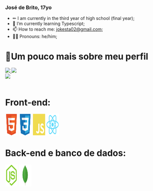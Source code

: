 ### José de Brito, 17yo

- ✏ I am currently in the third year of high school (final year);
- 🌱 I’m currently learning Typescript;
- 📫 How to reach me: jokesta02@gmail.com;
- 👦🏽 Pronouns: he/him;

<h1>📌Um pouco mais sobre meu perfil</h1>
<div>
  <a href="https://github.com/josephbrito">
  <img height="180em" src="https://github-readme-stats.vercel.app/api?username=josephbrito&show_icons=true&theme=dark&include_all_commits=true&count_private=true"/>
  <img height="180em" src="https://github-readme-stats.vercel.app/api/top-langs/?username=josephbrito&layout=compact&langs_count=7&theme=dark"/>
</div>
   <div>
    <a href="https://www.linkedin.com/in/jos%C3%A9-brito-b14472215/" target="_blank"><img src="https://img.shields.io/badge/-LinkedIn-%230077B5?style=for-the-badge&logo=linkedin&logoColor=white" target="_blank"></a> 
  </div>
  <br />
  
  <div><h1>Front-end:</h1></div>
 <div style="display: inline_block">
  <img align="center" alt="José-HTML" height="70" width="40" src="https://raw.githubusercontent.com/devicons/devicon/master/icons/html5/html5-original.svg">
  <img align="center" alt="José-CSS" height="70" width="40" src="https://raw.githubusercontent.com/devicons/devicon/master/icons/css3/css3-original.svg">
  <img align="center" alt="José-Js" height="70" width="40" src="https://raw.githubusercontent.com/devicons/devicon/master/icons/javascript/javascript-plain.svg">
  <img align="center" alt="José-React" height="70" width="40" src="https://raw.githubusercontent.com/devicons/devicon/master/icons/react/react-original.svg">
</div>
  
<div><h1>Back-end e banco de dados:</h1></div>
  <div style="display: inline_block">
  <img align="center" alt="José-Node" height="70" width="40" src="https://github.com/devicons/devicon/blob/master/icons/nodejs/nodejs-original.svg">
  <img align="center" alt="José-Mongo" height="70" width="40" src="https://github.com/devicons/devicon/blob/master/icons/mongodb/mongodb-original.svg">
</div>
